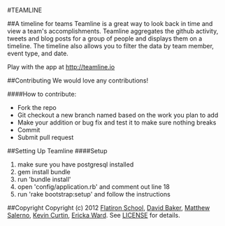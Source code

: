 #TEAMLINE

##A timeline for teams
Teamline is a great way to look back in time and view a team's accomplishments. Teamline aggregates the github activity, tweets and blog posts for a group of people and displays them on a timeline. The timeline also allows you to filter the data by team member, event type, and date.

Play with the app at <http://teamline.io>

##Contributing
We would love any contributions!

####How to contribute:
- Fork the repo
- Git checkout a new branch named based on the work you plan to add
- Make your addition or bug fix and test it to make sure nothing breaks
- Commit
- Submit pull request

##Setting Up Teamline
####Setup
1. make sure you have postgresql installed
2. gem install bundle
3. run 'bundle install'
4. open 'config/application.rb' and comment out line 18
4. run 'rake bootstrap:setup' and follow the instructions

##Copyright
Copyright (c) 2012 [Flatiron School](http://flatironschool.com/), [David Baker](https://github.com/davidbakertv), [Matthew Salerno](https://github.com/seldomatt), [Kevin Curtin](https://github.com/kcurtin), [Ericka Ward](https://github.com/ejw1). See [LICENSE](https://github.com/flatiron-school/teamline/blob/master/LICENSE) for details.
